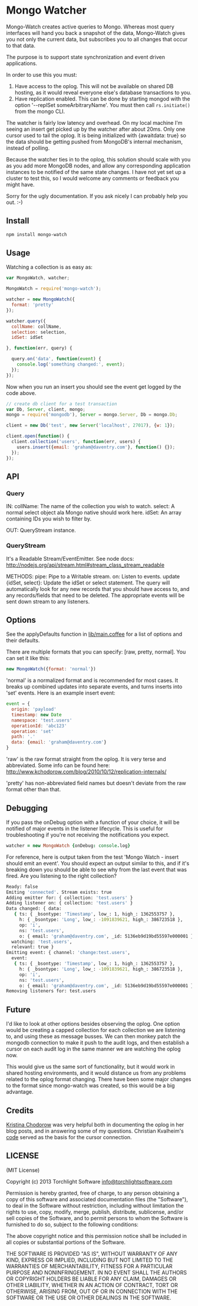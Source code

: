 # Mongo Watcher

Mongo-Watch creates active queries to Mongo.  Whereas most query interfaces will hand you back a snapshot of the data, Mongo-Watch gives you not only the current data, but subscribes you to all changes that occur to that data.

The purpose is to support state synchronization and event driven applications.

In order to use this you must:

1. Have access to the oplog.  This will not be available on shared DB hosting, as it would reveal everyone else's database transactions to you.
2. Have replication enabled.  This can be done by starting mongod with the option '--replSet someArbitraryName'.  You must then call `rs.initiate()` from the mongo CLI.

The watcher is fairly low latency and overhead.  On my local machine I'm seeing an insert get picked up by the watcher after about 20ms.  Only one cursor used to tail the oplog.  It is being initialized with {awaitdata: true} so the data should be getting pushed from MongoDB's internal mechanism, instead of polling.

Because the watcher ties in to the oplog, this solution should scale with you as you add more MongoDB nodes, and allow any corresponding application instances to be notified of the same state changes.  I have not yet set up a cluster to test this, so I would welcome any comments or feedback you might have.

Sorry for the ugly documentation.  If you ask nicely I can probably help you out.  :-)

## Install

```bash
npm install mongo-watch
```

## Usage

Watching a collection is as easy as:

```javascript
var MongoWatch, watcher;

MongoWatch = require('mongo-watch');

watcher = new MongoWatch({
  format: 'pretty'
});

watcher.query({
  collName: collName,
  selection: selection,
  idSet: idSet

}, function(err, query) {

  query.on('data', function(event) {
    console.log('something changed:', event);
  });
});
```

Now when you run an insert you should see the event get logged by the code above.

```javascript
// create db client for a test transaction
var Db, Server, client, mongo;
mongo = require('mongodb'), Server = mongo.Server, Db = mongo.Db;

client = new Db('test', new Server('localhost', 27017), {w: 1});

client.open(function() {
  client.collection('users', function(err, users) {
    users.insert({email: 'graham@daventry.com'}, function() {});
  });
});

```

## API

### Query

IN:
collName: The name of the collection you wish to watch.
select: A normal select object ala Mongo native should work here.
idSet: An array containing IDs you wish to filter by.

OUT:
QueryStream instance.

### QueryStream

It's a Readable Stream/EventEmitter.  See node docs: http://nodejs.org/api/stream.html#stream_class_stream_readable

METHODS:
pipe: Pipe to a Writable stream.
on: Listen to events.
update {idSet, select}: Update the idSet or select statement.  The query will automatically look for any new records that you should have access to, and any records/fields that need to be deleted.  The appropriate events will be sent down stream to any listeners.

## Options

See the applyDefaults function in [lib/main.coffee](https://github.com/TorchlightSoftware/mongo-watch/blob/master/lib/main.coffee) for a list of options and their defaults.

There are multiple formats that you can specify: [raw, pretty, normal].  You can set it like this:

```javascript
new MongoWatch({format: 'normal'})
```

'normal' is a normalized format and is recommended for most cases.  It breaks up combined updates into separate events, and turns inserts into 'set' events.  Here is an example insert event:

```javascript
event = {
  origin: 'payload'
  timestamp: new Date
  namespace: 'test.users'
  operationId: 'abc123'
  operation: 'set'
  path: '.'
  data: {email: 'graham@daventry.com'}
}
```

'raw' is the raw format straight from the oplog.  It is very terse and abbreviated.  Some info can be found here: http://www.kchodorow.com/blog/2010/10/12/replication-internals/

'pretty' has non-abbreviated field names but doesn't deviate from the raw format other than that.

## Debugging

If you pass the onDebug option with a function of your choice, it will be notified of major events in the listener lifecycle.  This is useful for troubleshooting if you're not receiving the notifications you expect.

```coffee
watcher = new MongoWatch {onDebug: console.log}
```

For reference, here is output taken from the test 'Mongo Watch - insert should emit an event'.  You should expect an output similar to this, and if it's breaking down you should be able to see why from the last event that was fired.  Are you listening to the right collection?

```bash
Ready: false
Emiting 'connected'. Stream exists: true
Adding emitter for: { collection: 'test.users' }
Adding listener on: { collection: 'test.users' }
Data changed: { data:
   { ts: { _bsontype: 'Timestamp', low_: 1, high_: 1362553757 },
     h: { _bsontype: 'Long', low_: -1091839621, high_: 386723518 },
     op: 'i',
     ns: 'test.users',
     o: { email: 'graham@daventry.com', _id: 5136eb9d19bd55597e000001 } },
  watching: 'test.users',
  relevant: true }
Emitting event: { channel: 'change:test.users',
  event:
   { ts: { _bsontype: 'Timestamp', low_: 1, high_: 1362553757 },
     h: { _bsontype: 'Long', low_: -1091839621, high_: 386723518 },
     op: 'i',
     ns: 'test.users',
     o: { email: 'graham@daventry.com', _id: 5136eb9d19bd55597e000001 } } }
Removing listeners for: test.users
```

## Future

I'd like to look at other options besides observing the oplog.  One option would be creating a capped collection for each collection we are listening to, and using these as message busses.  We can then monkey patch the mongodb connection to make it push to the audit logs, and then establish a cursor on each audit log in the same manner we are watching the oplog now.

This would give us the same sort of functionality, but it would work in shared hosting environments, and it would distance us from any problems related to the oplog format changing.  There have been some major changes to the format since mongo-watch was created, so this would be a big advantage.

## Credits

[Kristina Chodorow](http://www.kchodorow.com/blog/2010/10/12/replication-internals/) was very helpful both in documenting the oplog in her blog posts, and in answering some of my questions.  Christian Kvalheim's [code](https://github.com/christkv/realtime/blob/master/lib/app/dataproviders/flow_data_provider.js) served as the basis for the cursor connection.

## LICENSE

(MIT License)

Copyright (c) 2013 Torchlight Software <info@torchlightsoftware.com>

Permission is hereby granted, free of charge, to any person obtaining
a copy of this software and associated documentation files (the
"Software"), to deal in the Software without restriction, including
without limitation the rights to use, copy, modify, merge, publish,
distribute, sublicense, and/or sell copies of the Software, and to
permit persons to whom the Software is furnished to do so, subject to
the following conditions:

The above copyright notice and this permission notice shall be
included in all copies or substantial portions of the Software.

THE SOFTWARE IS PROVIDED "AS IS", WITHOUT WARRANTY OF ANY KIND,
EXPRESS OR IMPLIED, INCLUDING BUT NOT LIMITED TO THE WARRANTIES OF
MERCHANTABILITY, FITNESS FOR A PARTICULAR PURPOSE AND
NONINFRINGEMENT. IN NO EVENT SHALL THE AUTHORS OR COPYRIGHT HOLDERS BE
LIABLE FOR ANY CLAIM, DAMAGES OR OTHER LIABILITY, WHETHER IN AN ACTION
OF CONTRACT, TORT OR OTHERWISE, ARISING FROM, OUT OF OR IN CONNECTION
WITH THE SOFTWARE OR THE USE OR OTHER DEALINGS IN THE SOFTWARE.
